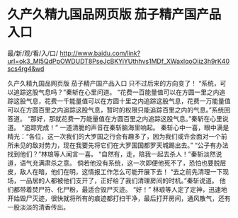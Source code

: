 # 久产久精九国品网页版 茄子精产国产品入口

最/新/观/看/入/口/ http://www.baidu.com/link?url=ok3_Ml5QdPpOWDUDT8PseJcBKYiYUthhvs1MDf_XWaxIqoOiiz3h9rK40scs4rg4&wd

久产久精九国品网页版 茄子精产国产品入口
只不过后来的方向变了！
    “系统，可以追踪这股气息吗？”秦斩在心里问道。
    “花费一百能量值可以在方圆一里之内追踪这股气息，花费一千能量值可以在方圆十里之内追踪这股气息，花费一万能量值可以在方圆百里之内追踪这股气息，暂时的权限只能追踪百里之内的气息。”系统回答道。
    “那好，那就花费一万能量值在方圆百里之内追踪这股气息。”秦斩在心里说道。
    “追踪完成！”
    一道清脆的声音在秦斩脑海里响起。
    秦斩心中一喜，眼中满是精光：“各位，这一次我们的大罗国之行会有趣多了，因为我们或许会面对一个前所未见的敌对势力，现在我要先将它们在大罗国国都罗天城踢出去。”
    “公子有办法找到他们？”林琅等人闻言一喜。
    “自然有，走，陪我一起去杀人！”秦斩淡然说道，语气充满肃杀之意。
    倘若他没有系统，这一次即便他死不了，恐怕也要脱层皮，敌人在暗，他们在明，这情报工作怎么可能开展下去！
    “去之前先清理一下现场，一品居的人都被他们支开了，正好给了我们清理房间的时机。”秦斩说道。
    他们都带着焚尸符、化尸粉，最适合毁尸灭迹。
    “好！”
    林琅等人定了定神，迅速地开始毁尸灭迹，很快就将所有的痕迹都打扫干净，最后打开房间，通风散气，还有一股淡淡的清香传出。
